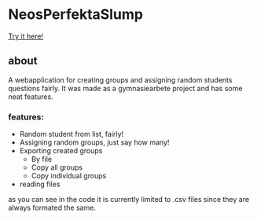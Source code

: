 # NeosPerfektaSlump

[Try it here!](http://neoishere.com/legacy/sites/elevfragor/)

## about

A webapplication for creating groups and assigning random students questions fairly.
It was made as a gymnasiearbete project and has some neat features.

### features:
* Random student from list, fairly!
* Assigning random groups, just say how many!
* Exporting created groups
    * By file
    * Copy all groups
    * Copy individual groups
* reading files

as you can see in the code it is currently limited to .csv files since they are always formated
the same.

